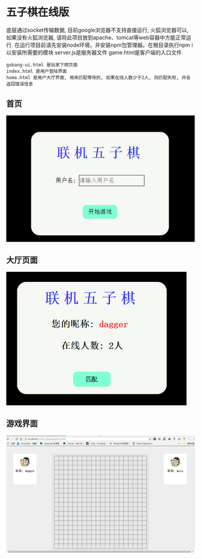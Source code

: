 # 五子棋在线版  
底层通过socket传输数据, 目前google浏览器不支持直接运行, 火狐浏览器可以, 如果没有火狐浏览器, 请将此项目放到apache、tomcat等web容器中方能正常运行. 在运行项目前请先安装node环境，并安装npm包管理器。在根目录执行npm i以安装所需要的模块
  server.js是服务器文件 
  game.html是客户端的入口文件  
 
    gobang-ui.html 是玩家下棋页面
    index.html 是用户登陆界面
    home.html 是用户大厅界面, 用来匹配等待的, 如果在线人数少于2人, 则匹配失败, 并会返回错误信息

## 首页
![index](./img/index.png) 
## 大厅页面 
![index](./img/home.png) 
## 游戏界面  
![index](./img/game.png) 
